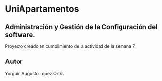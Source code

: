 # UniApartamentos
## Administración y Gestión de la Configuración del software.

Proyecto creado en cumplimiento de la actividad de la semana 7.

## Autor
Yorguin Augusto Lopez Ortiz.
